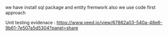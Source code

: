 we have install sql package and entity fremwork 
also we use code first approach 

Unit testing evidenace : 
https://www.veed.io/view/67862a03-540a-48e6-9b61-7e507a5d5304?panel=share
